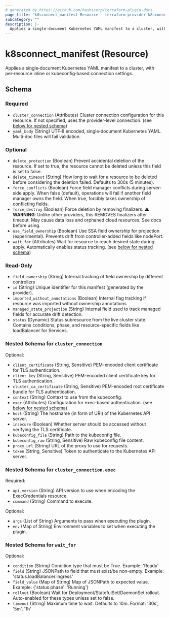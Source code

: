 ```yaml
---
# generated by https://github.com/hashicorp/terraform-plugin-docs
page_title: "k8sconnect_manifest Resource - terraform-provider-k8sconnect"
subcategory: ""
description: |-
  Applies a single‑document Kubernetes YAML manifest to a cluster, with per‑resource inline or kubeconfig‑based connection settings.
---
```


# k8sconnect_manifest (Resource)

Applies a single‑document Kubernetes YAML manifest to a cluster, with per‑resource inline or kubeconfig‑based connection settings.



<!-- schema generated by tfplugindocs -->
## Schema

### Required

- `cluster_connection` (Attributes) Cluster connection configuration for this resource. If not specified, uses the provider-level connection. (see [below for nested schema](#nestedatt--cluster_connection))
- `yaml_body` (String) UTF‑8 encoded, single‑document Kubernetes YAML. Multi‑doc files will fail validation.

### Optional

- `delete_protection` (Boolean) Prevent accidental deletion of the resource. If set to true, the resource cannot be deleted unless this field is set to false.
- `delete_timeout` (String) How long to wait for a resource to be deleted before considering the deletion failed. Defaults to 300s (5 minutes).
- `force_conflicts` (Boolean) Force field manager conflicts during server-side apply. When false (default), operations will fail if another field manager owns the field. When true, forcibly takes ownership of conflicting fields.
- `force_destroy` (Boolean) Force deletion by removing finalizers. ⚠️ **WARNING**: Unlike other providers, this REMOVES finalizers after timeout. May cause data loss and orphaned cloud resources. See docs before using.
- `use_field_ownership` (Boolean) Use SSA field ownership for projection (experimental). Prevents drift from controller-added fields like nodePort.
- `wait_for` (Attributes) Wait for resource to reach desired state during apply. Automatically enables status tracking. (see [below for nested schema](#nestedatt--wait_for))

### Read-Only

- `field_ownership` (String) Internal tracking of field ownership by different controllers
- `id` (String) Unique identifier for this manifest (generated by the provider).
- `imported_without_annotations` (Boolean) Internal flag tracking if resource was imported without ownership annotations
- `managed_state_projection` (String) Internal field used to track managed fields for accurate drift detection.
- `status` (Dynamic) Status subresource from the live cluster state. Contains conditions, phase, and resource-specific fields like loadBalancer for Services.

<a id="nestedatt--cluster_connection"></a>
### Nested Schema for `cluster_connection`

Optional:

- `client_certificate` (String, Sensitive) PEM-encoded client certificate for TLS authentication.
- `client_key` (String, Sensitive) PEM-encoded client certificate key for TLS authentication.
- `cluster_ca_certificate` (String, Sensitive) PEM-encoded root certificate bundle for TLS authentication.
- `context` (String) Context to use from the kubeconfig.
- `exec` (Attributes) Configuration for exec-based authentication. (see [below for nested schema](#nestedatt--cluster_connection--exec))
- `host` (String) The hostname (in form of URI) of the Kubernetes API server.
- `insecure` (Boolean) Whether server should be accessed without verifying the TLS certificate.
- `kubeconfig_file` (String) Path to the kubeconfig file.
- `kubeconfig_raw` (String, Sensitive) Raw kubeconfig file content.
- `proxy_url` (String) URL of the proxy to use for requests.
- `token` (String, Sensitive) Token to authenticate to the Kubernetes API server.

<a id="nestedatt--cluster_connection--exec"></a>
### Nested Schema for `cluster_connection.exec`

Required:

- `api_version` (String) API version to use when encoding the ExecCredentials resource.
- `command` (String) Command to execute.

Optional:

- `args` (List of String) Arguments to pass when executing the plugin.
- `env` (Map of String) Environment variables to set when executing the plugin.



<a id="nestedatt--wait_for"></a>
### Nested Schema for `wait_for`

Optional:

- `condition` (String) Condition type that must be True. Example: 'Ready'
- `field` (String) JSONPath to field that must exist/be non-empty. Example: 'status.loadBalancer.ingress'
- `field_value` (Map of String) Map of JSONPath to expected value. Example: {'status.phase': 'Running'}
- `rollout` (Boolean) Wait for Deployment/StatefulSet/DaemonSet rollout. Auto-enabled for these types unless set to false.
- `timeout` (String) Maximum time to wait. Defaults to 10m. Format: '30s', '5m', '1h'
